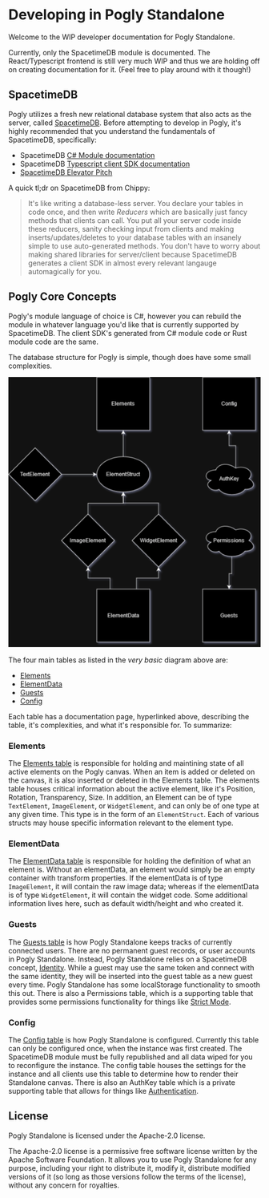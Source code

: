 # Developing in Pogly Standalone

Welcome to the WIP developer documentation for Pogly Standalone. 

Currently, only the SpacetimeDB module is documented. The React/Typescript frontend is still very much WIP and thus we are holding off on creating documentation for it. (Feel free to play around with it though!)

## SpacetimeDB

Pogly utilizes a fresh new relational database system that also acts as the server, called [SpacetimeDB](https://spacetimedb.com/docs). Before attempting to develop in Pogly, it's highly recommended that you understand the fundamentals of SpacetimeDB, specifically:

 - SpacetimeDB [C# Module documentation](https://spacetimedb.com/docs/modules/c-sharp)
 - SpacetimeDB [Typescript client SDK documentation](https://spacetimedb.com/docs/sdks/typescript)
 - [SpacetimeDB Elevator Pitch](https://www.youtube.com/watch?v=z3N7UULrRSA)

 A quick tl;dr on SpacetimeDB from Chippy:

 > It's like writing a database-less server. You declare your tables in code once, and then write *Reducers* which are basically just fancy methods that clients can call. You put all your server code inside these reducers, sanity checking input from clients and making inserts/updates/deletes to your database tables with an insanely simple to use auto-generated methods. You don't have to worry about making shared libraries for server/client because SpacetimeDB generates a client SDK in almost every relevant langauge automagically for you. 

 ## Pogly Core Concepts

Pogly's module language of choice is C#, however you can rebuild the module in whatever language you'd like that is currently supported by SpacetimeDB. The client SDK's generated from C# module code or Rust module code are the same. 

The database structure for Pogly is simple, though does have some small complexities.

![Basic Diagram](../assets/basic_diagram.png)

The four main tables as listed in the *very basic* diagram above are:

 - [Elements](./elements.md)
 - [ElementData](./elementData.md)
 - [Guests](./guests.md)
 - [Config](./config.md)

Each table has a documentation page, hyperlinked above, describing the table, it's complexities, and what it's responsible for. To summarize: 


### Elements
The [Elements table](./elements.md) is responsible for holding and maintining state of all active elements on the Pogly canvas. When an item is added or deleted on the canvas, it is also inserted or deleted in the Elements table. The elements table houses critical information about the active element, like it's Position, Rotation, Transparency, Size. In addition, an Element can be of type `TextElement`, `ImageElement`, or `WidgetElement`, and can only be of one type at any given time. This type is in the form of an `ElementStruct`. Each of various structs may house specific information relevant to the element type.

### ElementData
The [ElementData table](./elementData.md) is responsible for holding the definition of what an element is. Without an elementData, an element would simply be an empty container with transform properties. If the elementData is of type `ImageElement`, it will contain the raw image data; whereas if the elementData is of type `WidgetElement`, it will contain the widget code. Some additional information lives here, such as default width/height and who created it.

### Guests
The [Guests table](./guests.md) is how Pogly Standalone keeps tracks of currently connected users. There are no permanent guest records, or user accounts in Pogly Standalone. Instead, Pogly Standalone relies on a SpacetimeDB concept, [Identity](https://spacetimedb.com/docs#identities). While a guest may use the same token and connect with the same identity, they will be inserted into the guest table as a new guest every time. Pogly Standalone has some localStorage functionality to smooth this out. There is also a Permissions table, which is a supporting table that provides some permissions functionality for things like [Strict Mode](../use/strictMode.md).

### Config
The [Config table](./config.md) is how Pogly Standalone is configured. Currently this table can only be configured once, when the instance was first created. The SpacetimeDB module must be fully republished and all data wiped for you to reconfigure the instance. The config table houses the settings for the instance and all clients use this table to determine how to render their Standalone canvas. There is also an AuthKey table which is a private supporting table that allows for things like [Authentication](../use/authentication.md).

## License

Pogly Standalone is licensed under the Apache-2.0 license.

The Apache-2.0 license is a permissive free software license written by the Apache Software Foundation. It allows you to use Pogly Standalone for any purpose, including your right to distribute it, modify it, distribute modified versions of it (so long as those versions follow the terms of the license), without any concern for royalties.